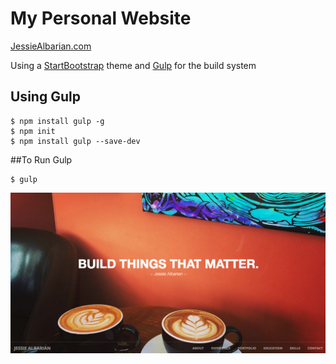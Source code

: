 # My Personal Website

[JessieAlbarian.com](jessiealbarian.com)

Using a [StartBootstrap](https://startbootstrap.com/template-overviews/creative/) theme and [Gulp](http://gulpjs.com/) for the build system

## Using Gulp
```
$ npm install gulp -g
$ npm init
$ npm install gulp --save-dev
```
##To Run Gulp
```
$ gulp
```

![screen shot](https://github.com/jessalbarian/PersonalWebsite/blob/master/screenshot.png)
